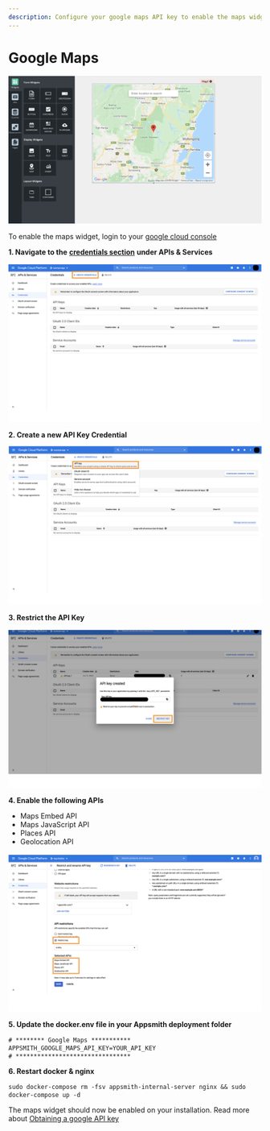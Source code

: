 ```yaml
---
description: Configure your google maps API key to enable the maps widget on Appsmith
---
```


# Google Maps

![](../.gitbook/assets/screenshot-2020-07-17-at-5.02.29-pm.png)

To enable the maps widget, login to your [google cloud console](https://console.cloud.google.com/)

**1. Navigate to the** [**credentials section**](https://console.cloud.google.com/apis/credentials) **under APIs & Services**

![Click to expand](../.gitbook/assets/maps-credentials.png)

**2. Create a new API Key Credential**

![Click to expand](../.gitbook/assets/maps-api-key.png)

**3. Restrict the API Key**

![click to expand](../.gitbook/assets/maps-api-restrict%20%281%29.png)

**4. Enable the following APIs**

* Maps Embed API
* Maps JavaScript API
* Places API
* Geolocation API

![Click to expand](../.gitbook/assets/maps-apis.png)

**5. Update the docker.env file in your Appsmith deployment folder**

```text
# ******** Google Maps ***********
APPSMITH_GOOGLE_MAPS_API_KEY=YOUR_API_KEY
# ********************************
```

**6. Restart docker & nginx**

```text
sudo docker-compose rm -fsv appsmith-internal-server nginx && sudo docker-compose up -d
```

The maps widget should now be enabled on your installation. Read more about [Obtaining a google API key](https://developers.google.com/maps/documentation/javascript/get-api-key)

